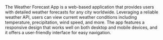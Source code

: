 The Weather Forecast App is a web-based application that provides users with detailed weather forecasts for any city worldwide. 
Leveraging a reliable weather API, users can view current weather conditions including temperature, precipitation, wind speed, and more.
The app features a responsive design that works well on both desktop and mobile devices, and it offers a user-friendly interface for easy navigation.
